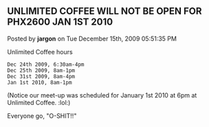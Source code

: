 ## UNLIMITED COFFEE WILL NOT BE OPEN FOR PHX2600 JAN 1ST 2010
Posted by **jargon** on Tue December 15th, 2009 05:51:35 PM

Unlimited Coffee hours

    Dec 24th 2009, 6:30am-4pm
    Dec 25th 2009, 8am-1pm
    Dec 31st 2009, 8am-4pm
    Jan 1st 2010, 8am-1pm

(Notice our meet-up was scheduled for January 1st 2010 at 6pm at Unlimited
Coffee. :lol:)

Everyone go, "O-SHIT!!"
